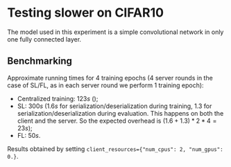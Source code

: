 # Testing slower on CIFAR10

The model used in this experiment is a simple convolutional network in only one fully connected layer.


## Benchmarking

Approximate running times for $4$ training epochs ($4$ server rounds in the case of SL/FL, as in each server round we perform $1$ training epoch):

- Centralized training: $123s$ ();
- SL: $300s$ ($1.6s$ for serialization/deserialization during training, $1.3$ for serialization/deserialization during evaluation. This happens on both the client and the server. So the expected overhead is $(1.6+1.3) * 2 * 4=23s$);
- FL: $50s$.

Results obtained by setting `client_resources={"num_cpus": 2, "num_gpus": 0.}`.
